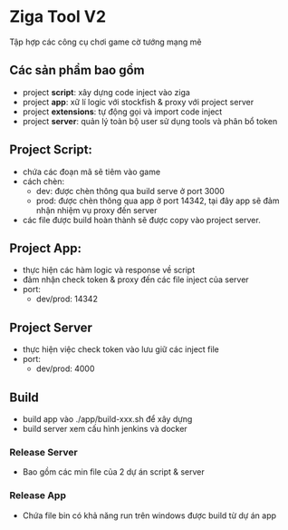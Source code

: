 # Ziga Tool V2
  Tập hợp các công cụ chơi game cờ tướng mạng mẽ

## Các sản phẩm bao gồm
  - project <b>script</b>: xây dựng code inject vào ziga
  - project <b>app</b>: xữ lí logic với stockfish & proxy với project server
  - project <b>extensions</b>: tự động gọi và import code inject
  - project <b>server</b>: quản lý toàn bộ user sử dụng tools và phân bổ token

## Project Script:
  - chứa các đoạn mã sẽ tiêm vào game
  - cách chèn:
    + dev: được chèn thông qua build serve ở port 3000
    + prod: được chèn thông qua app ở port 14342, tại đây app sẽ đảm nhận nhiệm vụ proxy đến server
  - các file được build hoàn thành sẽ được copy vào project server.

## Project App:
  - thực hiện các hàm logic và response về script
  - đảm nhận check token & proxy đến các file inject của server
  - port:
    + dev/prod: 14342

## Project Server
  - thực hiện việc check token vào lưu giữ các inject file
  - port:
    + dev/prod: 4000

## Build
  - build app vào ./app/build-xxx.sh để xây dựng
  - build server xem cấu hình jenkins và docker

### Release Server
- Bao gồm các min file của 2 dự án script & server

### Release App
- Chứa file bin có khả năng run trên windows được build từ dự án app